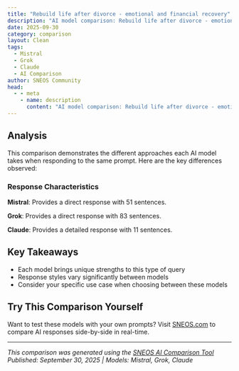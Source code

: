 ```yaml
---
title: "Rebuild life after divorce - emotional and financial recovery"
description: "AI model comparison: Rebuild life after divorce - emotional and financial recovery..."
date: 2025-09-30
category: comparison
layout: Clean
tags:
  - Mistral
  - Grok
  - Claude
  - AI Comparison
author: SNEOS Community
head:
  - - meta
    - name: description
      content: "AI model comparison: Rebuild life after divorce - emotional and financial recovery..."
---
```


<ChatComparison
  title="Rebuild life after divorce - emotional and financial recovery"
  prompt="Rebuild life after divorce - emotional and financial recovery"
  :responses='{
    "Mistral": "Rebuilding your life after a divorce involves both emotional and financial recovery. Here\u0027s a step-by-step guide to help you navigate through this challenging time:\n\n### Emotional Recovery\n\n1. **Seek Support:**\n   - **Therapy:** Consider seeing a therapist or counselor to help process your emotions and develop coping strategies.\n   - **Support Groups:** Join a divorce support group where you can share experiences and gain insights from others going through similar situations.\n   - **Friends and Family:** Lean on trusted friends and family members for emotional support.\n\n2. **Self-Care:**\n   - **Physical Health:** Maintain a healthy diet, exercise regularly, and get enough sleep.\n   - **Mental Health:** Practice mindfulness, meditation, or other stress-reduction techniques.\n   - **Hobbies:** Engage in activities you enjoy, whether it\u0027s reading, painting, or outdoor activities.\n\n3. **Set Goals:**\n   - **Short-Term Goals:** Set small, achievable goals to give yourself a sense of accomplishment.\n   - **Long-Term Goals:** Think about what you want for your future and start planning steps to achieve those goals.\n\n4. **Rebuild Relationships:**\n   - **New Connections:** Consider joining clubs, classes, or social groups to meet new people.\n   - **Existing Relationships:** Strengthen your bonds with friends and family who can provide emotional support.\n\n5. **Reflect and Grow:**\n   - **Self-Reflection:** Take time to reflect on what you\u0027ve learned from the experience and how you can grow.\n   - **Personal Development:** Consider taking courses or workshops to develop new skills or interests.\n\n### Financial Recovery\n\n1. **Assess Your Finances:**\n   - **Budget:** Create a detailed budget to understand your income, expenses, and financial obligations.\n   - **Assets and Liabilities:** Make a list of all your assets and liabilities to get a clear picture of your financial situation.\n\n2. **Legal Matters:**\n   - **Divorce Settlement:** Ensure you understand all the terms of your divorce settlement, including alimony, child support, and property division.\n   - **Legal Advice:** Consult with a divorce attorney to ensure all legal aspects are covered.\n\n3. **Rebuild Credit:**\n   - **Credit Report:** Check your credit report and address any issues.\n   - **Credit Score:** Work on improving your credit score by paying bills on time and reducing debt.\n\n4. **Financial Planning:**\n   - **Emergency Fund:** Build an emergency fund to cover unexpected expenses.\n   - **Retirement Savings:** Continue contributing to retirement accounts and consider increasing your contributions if possible.\n   - **Insurance:** Review your insurance policies to ensure you have adequate coverage.\n\n5. **Career and Income:**\n   - **Career Development:** Consider taking courses or certifications to enhance your career prospects.\n   - **Income Streams:** Explore additional income streams, such as freelancing or starting a side business.\n\n6. **Housing:**\n   - **Living Arrangements:** Decide whether to stay in your current home or move to a more affordable place.\n   - **Mortgage/Rent:** Ensure you can afford your housing costs and consider downsizing if necessary.\n\n7. **Child Support and Alimony:**\n   - **Payments:** Make sure you understand your obligations and rights regarding child support and alimony.\n   - **Budgeting:** Incorporate these payments into your budget.\n\n### General Tips\n\n1. **Stay Organized:**\n   - **Documentation:** Keep all important documents organized, including divorce papers, financial records, and legal agreements.\n   - **Calendar:** Use a calendar to keep track of important dates, such as court hearings, financial deadlines, and support payments.\n\n2. **Stay Positive:**\n   - **Mindset:** Maintain a positive outlook and focus on the future rather than dwelling on the past.\n   - **Gratitude:** Practice gratitude by acknowledging the good things in your life.\n\n3. **Seek Professional Help:**\n   - **Financial Advisor:** Consider working with a financial advisor to help you manage your finances and plan for the future.\n   - **Legal Advisor:** Ensure you have a good legal advisor to help you navigate any ongoing legal issues.\n\nRebuilding your life after a divorce is a journey that requires patience, resilience, and a positive mindset. Take it one step at a time, and remember that it\u0027s okay to seek help when you need it.",
    "Grok": "Rebuilding life after a divorce can be a challenging yet transformative process. It involves addressing both emotional and financial recovery to create a stable and fulfilling future. Below, I\u2019ll outline actionable steps for both aspects to help you move forward with confidence.\n\n---\n\n### Emotional Recovery: Healing and Rediscovering Yourself\nDivorce often brings feelings of loss, rejection, or failure. Emotional recovery is about processing these feelings, rebuilding self-esteem, and creating a meaningful life as an individual.\n\n1. **Allow Yourself to Grieve**  \n   - Divorce is a significant loss, and it\u2019s normal to feel sadness, anger, or confusion. Give yourself permission to experience these emotions without judgment.\n   - Avoid suppressing feelings; instead, express them through journaling, talking to a trusted friend, or seeking therapy.\n\n2. **Seek Professional Support**  \n   - A therapist or counselor can help you process complex emotions, develop coping mechanisms, and rebuild your sense of self.\n   - Support groups for divorced individuals can provide a sense of community and shared understanding.\n\n3. **Reconnect with Yourself**  \n   - Rediscover your interests, hobbies, or passions that may have taken a backseat during your marriage.\n   - Set small, personal goals\u2014whether it\u2019s learning a new skill, traveling, or focusing on fitness\u2014to regain a sense of purpose and accomplishment.\n\n4. **Rebuild Your Social Network**  \n   - Divorce can shift friendships or leave you feeling isolated. Strengthen bonds with supportive family and friends, and be open to meeting new people.\n   - Join clubs, community events, or online groups to expand your circle and combat loneliness.\n\n5. **Establish Boundaries with Your Ex (If Necessary)**  \n   - If you share children or other ties, aim for civil communication focused on practical matters. Minimize unnecessary contact if interactions are emotionally draining.\n   - Avoid social media stalking or obsessing over your ex\u2019s life\u2014it can hinder your healing.\n\n6. **Practice Self-Compassion and Patience**  \n   - Avoid blaming yourself for the marriage\u2019s end. Recognize that relationships involve two people, and growth comes from reflecting on lessons learned.\n   - Healing takes time. Celebrate small victories and don\u2019t rush into new relationships until you feel ready.\n\n7. **Focus on the Future**  \n   - Shift your mindset from \u201Cwhat was\u201D to \u201Cwhat can be.\u201D Visualize the life you want to create and take steps toward it, whether it\u2019s a career change, personal growth, or new experiences.\n\n---\n\n### Financial Recovery: Stabilizing and Planning for the Future\nDivorce often disrupts financial stability due to asset division, legal fees, or changes in income. Rebuilding financially requires practical steps to regain control and build security.\n\n1. **Assess Your Current Financial Situation**  \n   - Review your income, expenses, debts, and assets post-divorce. Create a detailed list of what you own and owe.\n   - If applicable, ensure you understand the terms of your divorce settlement (e.g., alimony, child support, or property division).\n\n2. **Create a New Budget**  \n   - Adjust to your new financial reality by tracking your spending and prioritizing essential expenses (housing, food, utilities).\n   - Cut unnecessary costs temporarily to build savings or pay off debt.\n   - Use budgeting tools or apps (like Mint or YNAB) to stay organized.\n\n3. **Rebuild Your Credit (If Needed)**  \n   - If your credit score took a hit during the divorce, work on improving it by paying bills on time and reducing debt.\n   - If you shared accounts with your ex, ensure they\u2019re closed or separated to avoid liability for their spending.\n\n4. **Secure Your Own Financial Accounts**  \n   - Open individual bank accounts and credit cards in your name if you haven\u2019t already.\n   - Update beneficiaries on insurance policies, retirement accounts, and wills to reflect your new circumstances.\n\n5. **Build an Emergency Fund**  \n   - Aim to save 3-6 months\u2019 worth of living expenses in case of unexpected challenges.\n   - Start small\u2014even saving $50 a month can add up over time.\n\n6. **Address Debt and Legal Obligations**  \n   - Tackle any joint debts from the marriage by negotiating payment plans or refinancing if possible.\n   - Ensure child support or alimony payments (whether paying or receiving) are documented and consistent.\n\n7. **Plan for Long-Term Goals**  \n   - Revisit retirement plans, especially if assets were divided. Consult a financial advisor to adjust your savings or investments.\n   - If you\u2019re a single parent, start or contribute to a college fund for your children.\n\n8. **Increase Your Income (If Necessary)**  \n   - Consider upskilling or returning to school for better job opportunities.\n   - Explore side hustles or freelance work to supplement income while you stabilize.\n   - If you\u2019re receiving alimony or child support, don\u2019t rely on it as permanent income\u2014plan for self-sufficiency.\n\n9. **Protect Yourself Legally and Financially**  \n   - Review health, auto, and life insurance policies to ensure adequate coverage as a single individual.\n   - If you have children, update legal documents (custody agreements, emergency contacts) and create or revise a will.\n\n---\n\n### Balancing Emotional and Financial Recovery\n- **Integrate Self-Care with Practical Steps**: While working on finances, ensure you\u2019re also nurturing your mental health. Financial stress can amplify emotional struggles, so balance both by setting realistic goals.\n- **Lean on Support Systems**: Friends, family, or professionals (therapists, financial advisors) can provide guidance and reduce overwhelm.\n- **Celebrate Progress**: Whether it\u2019s paying off a small debt or going a week without sadness, acknowledge every step forward.\n\n---\n\n### Additional Tips for Specific Situations\n- **If You Have Children**: Focus on co-parenting effectively by prioritizing their emotional and financial needs. Maintain routines, communicate openly with them about changes, and shield them from conflict.\n- **If You\u2019re Starting Over Later in Life**: Rebuilding after a long marriage or near retirement can feel daunting. Focus on simplifying your lifestyle, leveraging existing skills for income, and seeking community support.\n- **If the Divorce Was High-Conflict**: Emotional recovery may take longer. Protect your peace by limiting contact with your ex and seeking legal help if harassment or disputes persist.\n\n---\n\n### Final Thoughts\nRebuilding after divorce is a journey of rediscovery and resilience. Emotionally, it\u2019s about healing wounds and finding joy in your independence. Financially, it\u2019s about creating a stable foundation for the future. Take it one day at a time, and remember that setbacks are temporary\u2014each step forward, no matter how small, is progress toward a new and fulfilling chapter.\n\nIf you have specific circumstances or need tailored advice (e.g., dealing with a particular financial issue or emotional struggle), feel free to share, and I can dive deeper into those areas.",
    "Claude": "# Rebuilding Life After Divorce: A Recovery Guide\n\n## Emotional Recovery\n\n### Immediate Self-Care\n- **Allow yourself to grieve** - Divorce is a major loss; expect a range of emotions\n- **Establish routine** - Structure provides stability during chaos\n- **Prioritize basics** - Sleep, nutrition, exercise, and hydration\n- **Limit major decisions** - Give yourself 6-12 months before big life changes\n\n### Building Emotional Resilience\n- **Professional support**: Consider therapy or counseling\n- **Support network**: Lean on trusted friends, family, or support groups\n- **Journaling**: Process emotions and track progress\n- **Mindfulness practices**: Meditation, deep breathing, or yoga\n- **Rediscover interests**: Reconnect with hobbies or explore new ones\n\n### Managing Co-Parenting (if applicable)\n- Keep children\u0027s needs central\n- Maintain consistent, respectful communication\n- Establish clear boundaries with ex-spouse\n- Consider family counseling for children\n\n## Financial Recovery\n\n### Immediate Financial Steps\n1. **Open individual accounts** - Bank, credit cards in your name only\n2. **Update beneficiaries** - Insurance, retirement accounts, wills\n3. **Gather financial documents** - Tax returns, bank statements, investment accounts\n4. **Monitor credit reports** - Protect against unauthorized activity\n5. **Change passwords** - Online banking, investment accounts\n\n### Creating Your New Budget\n- **Calculate net income** - Include alimony, child support, new salary\n- **List all expenses**: \n  - Housing (rent/mortgage, utilities, maintenance)\n  - Transportation\n  - Food and household items\n  - Insurance premiums\n  - Debt payments\n  - Children\u0027s expenses\n- **Identify cuts**: Reduce discretionary spending temporarily\n- **Emergency fund**: Aim to rebuild 3-6 months of expenses\n\n### Rebuilding Credit and Wealth\n- **Establish credit history** in your name\n- **Pay bills on time** - Set up automatic payments\n- **Keep credit utilization low** (under 30%)\n- **Review investment strategy** - May need to be more conservative initially\n- **Consider additional income** - Part-time work, freelancing, or skills training\n\n## Practical Steps Forward\n\n### Housing Decisions\n- **Evaluate affordability** - Can you keep the house?\n- **Consider alternatives** - Selling, refinancing, or renting\n- **Factor in maintenance** - Time and money for upkeep\n\n### Career Development\n- **Update resume** and LinkedIn profile\n- **Network actively** - Professional associations, alumni groups\n- **Skill development** - Online courses, certifications\n- **Consider career counseling** if changing fields\n\n### Legal and Administrative\n- **Update legal documents** - Will, power of attorney, beneficiaries\n- **Change name** (if applicable) on all accounts and documents\n- **Review insurance needs** - Health, life, disability, auto\n- **Tax planning** - New filing status, deductions\n\n## Timeline for Recovery\n\n### First 3 Months\n- Stabilize living situation\n- Establish individual finances\n- Begin emotional healing process\n- Handle immediate legal requirements\n\n### 3-12 Months\n- Develop new routines and support systems\n- Focus on career stability/advancement\n- Build emergency fund\n- Continue therapy/counseling\n\n### Year 1-2\n- Establish long-term financial goals\n- Consider dating when emotionally ready\n- Expand social circle and activities\n- Reassess and adjust life plans\n\n## Warning Signs to Address\n- **Emotional**: Persistent depression, anxiety, or anger affecting daily life\n- **Financial**: Overspending, avoiding financial planning, or risky decisions\n- **Social**: Complete isolation or destructive relationships\n\n## Resources\n- **Legal**: Family law attorneys, mediation services\n- **Financial**: Fee-only financial planners, credit counselors\n- **Emotional**: Therapists, support groups (DivorceCare, etc.)\n- **Practical**: Career counselors, life coaches\n\nRemember: Recovery is not linear. Some days will be harder than others, and that\u0027s normal. Focus on progress, not perfection, and celebrate small victories along the way.\n\nWould you like me to elaborate on any specific aspect of divorce recovery?"
  }'
  published-date="16:42"
/>

## Analysis

This comparison demonstrates the different approaches each AI model takes when responding to the same prompt. Here are the key differences observed:

### Response Characteristics

**Mistral**: Provides a direct response with 51 sentences. 

**Grok**: Provides a direct response with 83 sentences. 

**Claude**: Provides a detailed response with 11 sentences. 

## Key Takeaways

- Each model brings unique strengths to this type of query
- Response styles vary significantly between models
- Consider your specific use case when choosing between these models

## Try This Comparison Yourself

Want to test these models with your own prompts? Visit [SNEOS.com](https://sneos.com) to compare AI responses side-by-side in real-time.

---

*This comparison was generated using the [SNEOS AI Comparison Tool](https://sneos.com)*
*Published: September 30, 2025 | Models: Mistral, Grok, Claude*
